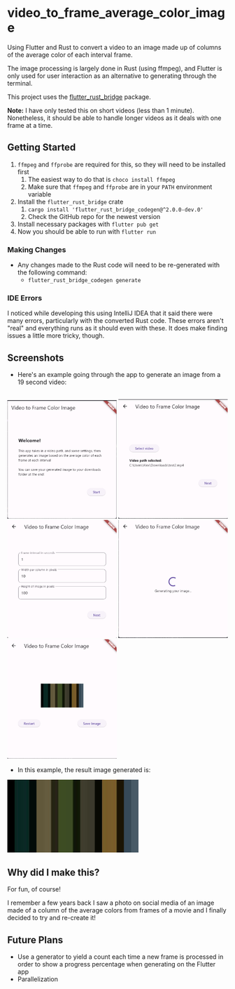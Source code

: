 # video_to_frame_average_color_image

Using Flutter and Rust to convert a video to an image made up of 
columns of the average color of each interval frame.

The image processing is largely done in Rust (using ffmpeg), and Flutter 
is only used for user interaction as an alternative to generating through
the terminal.

This project uses the [flutter_rust_bridge](https://github.com/fzyzcjy/flutter_rust_bridge) 
package.

**Note:** I have only tested this on short videos (less than 1 minute).
Nonetheless, it should be able to handle longer videos as it deals with one frame
at a time.


## Getting Started

1. `ffmpeg` and `ffprobe` are required for this, so they will need to be installed first
   1. The easiest way to do that is `choco install ffmpeg`
   2. Make sure that `ffmpeg` and `ffprobe` are in your `PATH` environment variable
2. Install the `flutter_rust_bridge` crate
   1. `cargo install 'flutter_rust_bridge_codegen@^2.0.0-dev.0'`
   2. Check the GitHub repo for the newest version
3. Install necessary packages with `flutter pub get`
4. Now you should be able to run with `flutter run`

### Making Changes

- Any changes made to the Rust code will need to be re-generated with the following
  command:
  - `flutter_rust_bridge_codegen generate`

### IDE Errors

I noticed while developing this using IntelliJ IDEA that it said there were many errors,
particularly with the converted Rust code. These errors aren't "real" and everything runs
as it should even with these. It does make finding issues a little more tricky, though.

## Screenshots

- Here's an example going through the app to generate an image from a 19 second video:
<br/>
<img src="assets/screen_1.png" alt="Home Page" width="250px" />
<img src="assets/screen_2.png" alt="Video Select" width="250px" />
<img src="assets/screen_3.png" alt="Settings" width="250px" />
<img src="assets/screen_4_loading.png" alt="Generating" width="250px" />
<img src="assets/screen_4_finished.png" alt="Finished" width="250px" />

<br />

- In this example, the result image generated is: <br/>
<img src="assets/output.jpg" alt="Result" width="300px" />

## Why did I make this?

For fun, of course!

I remember a few years back I saw a photo on social media of an image
made of a column of the average colors from frames of a movie and I
finally decided to try and re-create it!

## Future Plans 

- Use a generator to yield a count each time a new 
  frame is processed in order to show a progress
  percentage when generating on the Flutter app 
- Parallelization 
